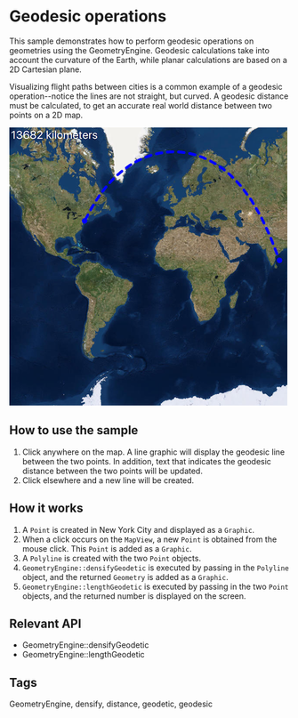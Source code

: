 # Geodesic operations

This sample demonstrates how to perform geodesic operations on geometries using the GeometryEngine. Geodesic calculations take into account the curvature of the Earth, while planar calculations are based on a 2D Cartesian plane.

Visualizing flight paths between cities is a common example of a geodesic operation--notice the lines are not straight, but curved. A geodesic distance must be calculated, to get an accurate real world distance between two points on a 2D map.

![](screenshot.png)

## How to use the sample
1. Click anywhere on the map. A line graphic will display the geodesic line between the two points. In addition, text that indicates the geodesic distance between the two points will be updated.
2. Click elsewhere and a new line will be created.

## How it works
1. A `Point` is created in New York City and displayed as a `Graphic`.
2. When a click occurs on the `MapView`, a new `Point` is obtained from the mouse click. This `Point` is added as a `Graphic`.
3. A `Polyline` is created with the two `Point` objects.
4. `GeometryEngine::densifyGeodetic` is executed by passing in the `Polyline` object, and the returned `Geometry` is added as a `Graphic`.
5. `GeometryEngine::lengthGeodetic` is executed by passing in the two `Point` objects, and the returned number is displayed on the screen.

## Relevant API
 - GeometryEngine::densifyGeodetic
 - GeometryEngine::lengthGeodetic

## Tags
GeometryEngine, densify, distance, geodetic, geodesic

